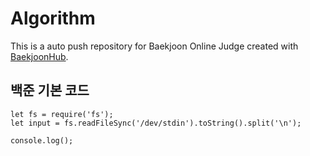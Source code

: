 # Algorithm
This is a auto push repository for Baekjoon Online Judge created with [BaekjoonHub](https://github.com/BaekjoonHub/BaekjoonHub).

## 백준 기본 코드
```
let fs = require('fs');
let input = fs.readFileSync('/dev/stdin').toString().split('\n');

console.log();
```
